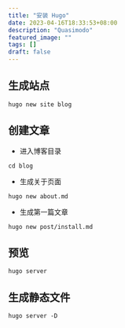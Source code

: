 ```yaml
---
title: "安装 Hugo"
date: 2023-04-16T18:33:53+08:00
description: "Quasimodo"
featured_image: ""
tags: []
draft: false
---
```


## 生成站点

```
hugo new site blog
```

## 创建文章

- 进入博客目录

```
cd blog
```
- 生成关于页面

```
hugo new about.md
```

- 生成第一篇文章

```
hugo new post/install.md
```

## 预览

```
hugo server
```

## 生成静态文件

```
hugo server -D
```